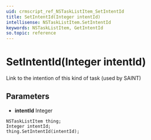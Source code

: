 ```yaml
---
uid: crmscript_ref_NSTaskListItem_SetIntentId
title: SetIntentId(Integer intentId)
intellisense: NSTaskListItem.SetIntentId
keywords: NSTaskListItem, GetIntentId
so.topic: reference
---
```


# SetIntentId(Integer intentId)

Link to the intention of this kind of task (used by SAINT)

## Parameters

* **intentId** Integer

```crmscript
NSTaskListItem thing;
Integer intentId;
thing.SetIntentId(intentId);
```

